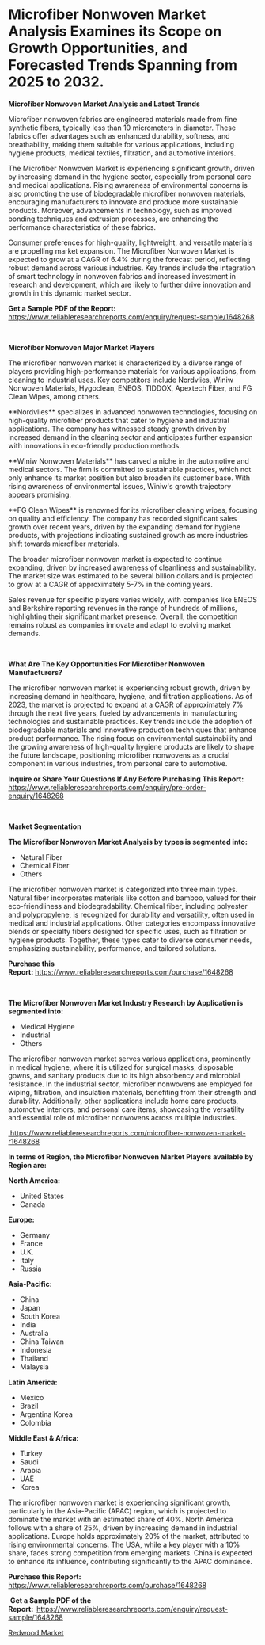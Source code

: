 <p><h1>Microfiber Nonwoven Market Analysis Examines its Scope on Growth Opportunities, and Forecasted Trends Spanning from 2025 to 2032.</h1></p><p><strong>Microfiber Nonwoven Market Analysis and Latest Trends</strong></p>
<p><p>Microfiber nonwoven fabrics are engineered materials made from fine synthetic fibers, typically less than 10 micrometers in diameter. These fabrics offer advantages such as enhanced durability, softness, and breathability, making them suitable for various applications, including hygiene products, medical textiles, filtration, and automotive interiors.</p><p>The Microfiber Nonwoven Market is experiencing significant growth, driven by increasing demand in the hygiene sector, especially from personal care and medical applications. Rising awareness of environmental concerns is also promoting the use of biodegradable microfiber nonwoven materials, encouraging manufacturers to innovate and produce more sustainable products. Moreover, advancements in technology, such as improved bonding techniques and extrusion processes, are enhancing the performance characteristics of these fabrics.</p><p>Consumer preferences for high-quality, lightweight, and versatile materials are propelling market expansion. The Microfiber Nonwoven Market is expected to grow at a CAGR of 6.4% during the forecast period, reflecting robust demand across various industries. Key trends include the integration of smart technology in nonwoven fabrics and increased investment in research and development, which are likely to further drive innovation and growth in this dynamic market sector.</p></p>
<p><strong>Get a Sample PDF of the Report:&nbsp;</strong> <a href="https://www.reliableresearchreports.com/enquiry/request-sample/1648268?utm_campaign=3110&utm_medium=2&utm_source=Github&utm_content=ia&utm_term=01042025&utm_id=microfiber-nonwoven">https://www.reliableresearchreports.com/enquiry/request-sample/1648268</a></p>
<p>&nbsp;</p>
<p><strong>Microfiber Nonwoven Major Market Players</strong></p>
<p><p>The microfiber nonwoven market is characterized by a diverse range of players providing high-performance materials for various applications, from cleaning to industrial uses. Key competitors include Nordvlies, Winiw Nonwoven Materials, Hygoclean, ENEOS, TIDDOX, Apextech Fiber, and FG Clean Wipes, among others.</p><p>**Nordvlies** specializes in advanced nonwoven technologies, focusing on high-quality microfiber products that cater to hygiene and industrial applications. The company has witnessed steady growth driven by increased demand in the cleaning sector and anticipates further expansion with innovations in eco-friendly production methods.</p><p>**Winiw Nonwoven Materials** has carved a niche in the automotive and medical sectors. The firm is committed to sustainable practices, which not only enhance its market position but also broaden its customer base. With rising awareness of environmental issues, Winiw's growth trajectory appears promising.</p><p>**FG Clean Wipes** is renowned for its microfiber cleaning wipes, focusing on quality and efficiency. The company has recorded significant sales growth over recent years, driven by the expanding demand for hygiene products, with projections indicating sustained growth as more industries shift towards microfiber materials.</p><p>The broader microfiber nonwoven market is expected to continue expanding, driven by increased awareness of cleanliness and sustainability. The market size was estimated to be several billion dollars and is projected to grow at a CAGR of approximately 5-7% in the coming years.</p><p>Sales revenue for specific players varies widely, with companies like ENEOS and Berkshire reporting revenues in the range of hundreds of millions, highlighting their significant market presence. Overall, the competition remains robust as companies innovate and adapt to evolving market demands.</p></p>
<p>&nbsp;</p>
<p><strong>What Are The Key Opportunities For Microfiber Nonwoven Manufacturers?</strong></p>
<p><p>The microfiber nonwoven market is experiencing robust growth, driven by increasing demand in healthcare, hygiene, and filtration applications. As of 2023, the market is projected to expand at a CAGR of approximately 7% through the next five years, fueled by advancements in manufacturing technologies and sustainable practices. Key trends include the adoption of biodegradable materials and innovative production techniques that enhance product performance. The rising focus on environmental sustainability and the growing awareness of high-quality hygiene products are likely to shape the future landscape, positioning microfiber nonwovens as a crucial component in various industries, from personal care to automotive.</p></p>
<p><strong>Inquire or Share Your Questions If Any Before Purchasing This Report:</strong> <a href="https://www.reliableresearchreports.com/enquiry/pre-order-enquiry/1648268?utm_campaign=3110&utm_medium=2&utm_source=Github&utm_content=ia&utm_term=01042025&utm_id=microfiber-nonwoven">https://www.reliableresearchreports.com/enquiry/pre-order-enquiry/1648268</a></p>
<p>&nbsp;</p>
<p><strong>Market Segmentation</strong></p>
<p><strong>The Microfiber Nonwoven Market Analysis by types is segmented into:</strong></p>
<p><ul><li>Natural Fiber</li><li>Chemical Fiber</li><li>Others</li></ul></p>
<p><p>The microfiber nonwoven market is categorized into three main types. Natural fiber incorporates materials like cotton and bamboo, valued for their eco-friendliness and biodegradability. Chemical fiber, including polyester and polypropylene, is recognized for durability and versatility, often used in medical and industrial applications. Other categories encompass innovative blends or specialty fibers designed for specific uses, such as filtration or hygiene products. Together, these types cater to diverse consumer needs, emphasizing sustainability, performance, and tailored solutions.</p></p>
<p><strong>Purchase this Report:&nbsp;</strong><a href="https://www.reliableresearchreports.com/purchase/1648268?utm_campaign=3110&utm_medium=2&utm_source=Github&utm_content=ia&utm_term=01042025&utm_id=microfiber-nonwoven">https://www.reliableresearchreports.com/purchase/1648268</a></p>
<p>&nbsp;</p>
<p><strong>The Microfiber Nonwoven Market Industry Research by Application is segmented into:</strong></p>
<p><ul><li>Medical Hygiene</li><li>Industrial</li><li>Others</li></ul></p>
<p><p>The microfiber nonwoven market serves various applications, prominently in medical hygiene, where it is utilized for surgical masks, disposable gowns, and sanitary products due to its high absorbency and microbial resistance. In the industrial sector, microfiber nonwovens are employed for wiping, filtration, and insulation materials, benefiting from their strength and durability. Additionally, other applications include home care products, automotive interiors, and personal care items, showcasing the versatility and essential role of microfiber nonwovens across multiple industries.</p></p>
<p><a href="https://www.reliableresearchreports.com/microfiber-nonwoven-market-r1648268?utm_campaign=3110&utm_medium=2&utm_source=Github&utm_content=ia&utm_term=01042025&utm_id=microfiber-nonwoven">&nbsp;https://www.reliableresearchreports.com/microfiber-nonwoven-market-r1648268</a></p>
<p><strong>In terms of Region, the Microfiber Nonwoven Market Players available by Region are:</strong></p>
<p>
    <p> <strong> North America: </strong>
        <ul>
            <li>United States</li>
            <li>Canada</li>
        </ul>
        </p> 
    <p> <strong> Europe: </strong>
        <ul>
            <li>Germany</li>
            <li>France</li>
            <li>U.K.</li>
            <li>Italy</li>
            <li>Russia</li>
        </ul>
        </p> 
    <p> <strong> Asia-Pacific: </strong>
        <ul>
            <li>China</li>
            <li>Japan</li>
            <li>South Korea</li>
            <li>India</li>
            <li>Australia</li>
            <li>China Taiwan</li>
            <li>Indonesia</li>
            <li>Thailand</li>
            <li>Malaysia</li>
        </ul>
        </p> 
    <p> <strong> Latin America: </strong>
        <ul>
            <li>Mexico</li>
            <li>Brazil</li>
            <li>Argentina Korea</li>
            <li>Colombia</li>
        </ul>
        </p> 
    <p> <strong> Middle East & Africa: </strong>
        <ul>
            <li>Turkey</li>
            <li>Saudi</li>
            <li>Arabia</li>
            <li>UAE</li>
            <li>Korea</li>
        </ul>
    </p>
    </p>
<p><p>The microfiber nonwoven market is experiencing significant growth, particularly in the Asia-Pacific (APAC) region, which is projected to dominate the market with an estimated share of 40%. North America follows with a share of 25%, driven by increasing demand in industrial applications. Europe holds approximately 20% of the market, attributed to rising environmental concerns. The USA, while a key player with a 10% share, faces strong competition from emerging markets. China is expected to enhance its influence, contributing significantly to the APAC dominance.</p></p>
<p><strong>Purchase this Report: </strong><a href="https://www.reliableresearchreports.com/purchase/1648268?utm_campaign=3110&utm_medium=2&utm_source=Github&utm_content=ia&utm_term=01042025&utm_id=microfiber-nonwoven">https://www.reliableresearchreports.com/purchase/1648268</a></p>
<p>&nbsp;<strong>Get a Sample PDF of the Report:&nbsp;&nbsp;</strong><a href="https://www.reliableresearchreports.com/enquiry/request-sample/1648268?utm_campaign=3110&utm_medium=2&utm_source=Github&utm_content=ia&utm_term=01042025&utm_id=microfiber-nonwoven">https://www.reliableresearchreports.com/enquiry/request-sample/1648268</a></p>
<p><strong></strong></p>
<p><p><a href="https://github.com/rianttegang/Market-Research-Report-List-1/blob/main/redwood-market.md?utm_campaign=3110&utm_medium=2&utm_source=Github&utm_content=ia&utm_term=01042025&utm_id=microfiber-nonwoven">Redwood Market</a></p></p>